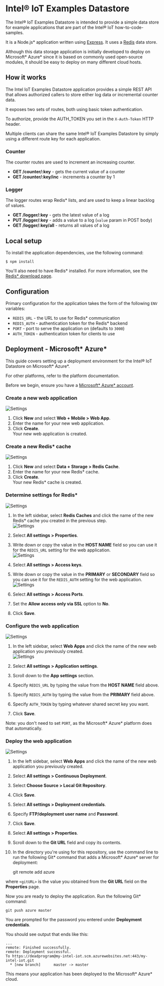 # Intel® IoT Examples Datastore

The Intel® IoT Examples Datastore is intended to provide a simple data store for example applications that are part of the Intel® IoT how-to-code-samples.

It is a Node.js* application written using [Express][]. It uses a [Redis][] data store.

Although this data storage application is initially developed to deploy on Microsoft* Azure* since it is based on commonly used open-source modules, it should be easy to deploy on many different cloud hosts.

[Express]: https://github.com/strongloop/express
[Redis]: http://redis.io/

## How it works

The Intel IoT Examples Datastore application provides a simple REST API that allows authorized callers to store either log data or incremental counter data.

It exposes two sets of routes, both using basic token authentication.

To authorize, provide the AUTH_TOKEN you set in the `X-Auth-Token` HTTP header.

Multiple clients can share the same Intel® IoT Examples Datastore by simply using a different route key for each application.

### Counter

The counter routes are used to increment an increasing counter.

- **GET /counter/:key** - gets the current value of a counter
- **GET /counter/:key/inc** - increments a counter by 1

### Logger

The logger routes wrap Redis* lists, and are used to keep a linear backlog of values.

- **GET /logger/:key** - gets the latest value of a log
- **PUT /logger/:key** - adds a value to a log (`value` param in POST body)
- **GET /logger/:key/all** - returns all values of a log

## Local setup

To install the application dependencies, use the following command:

    $ npm install

You'll also need to have Redis* installed.
For more information, see the [Redis* download page](http://redis.io/download).

## Configuration

Primary configuration for the application takes the form of the following `ENV` variables:

- `REDIS_URL` - the URL to use for Redis* communication
- `REDIS_AUTH` - authentication token for the Redis* backend
- `PORT` - port to serve the application on (defaults to `3000`)
- `AUTH_TOKEN` - authentication token for clients to use

## Deployment  - Microsoft* Azure*

This guide covers setting up a deployment environment for the Intel® IoT Datastore on Microsoft* Azure*.

For other platforms, refer to the platform documentation.

Before we begin, ensure you have a [Microsoft* Azure* account](https://portal.azure.com/signin/index).

### Create a new web application

![Settings](images/new-web-app.png)

1. Click **New** and select **Web + Mobile > Web App**.
2. Enter the name for your new web application.
3. Click **Create**.<br>
Your new web application is created.

### Create a new Redis* cache

![Settings](images/new-redis-cache.png)

1. Click **New** and select **Data + Storage > Redis Cache**.
2. Enter the name for your new Redis* cache.
3. Click **Create**.<br>
Your new Redis* cache is created.

### Determine settings for Redis*

![Settings](images/redis-list.png)

1. In the left sidebar, select **Redis Caches** and click the name of the new Redis* cache you created in the previous step.<br>
![Settings](images/redis-properties.png)

2. Select **All settings > Properties**.
3. Write down or copy the value in the **HOST NAME** field so you can use it for the `REDIS_URL` setting for the web application.<br>
![Settings](images/redis-access-keys.png)

4. Select **All settings > Access keys**. 
5. Write down or copy the value in the **PRIMARY** or **SECONDARY** field so you can use it for the `REDIS_AUTH` setting for the web application.<br>
![Settings](images/redis-access-ports.png)

6. Select **All settings > Access Ports**.
7. Set the **Allow access only via SSL** option to **No**.
8. Click **Save**.

### Configure the web application

![Settings](images/web-list.png)

1. In the left sidebar, select **Web Apps** and click the name of the new web application you previously created.<br>
![Settings](images/web-app-settings.png)

2. Select **All settings > Application settings**.
3. Scroll down to the **App settings** section.
4. Specify `REDIS_URL` by typing the value from the **HOST NAME** field above.
5. Specify `REDIS_AUTH` by typing the value from the **PRIMARY** field above.
6. Specify `AUTH_TOKEN` by typing whatever shared secret key you want.
7. Click **Save**.

Note: you don't need to set `PORT`, as the Microsoft* Azure* platform does that automatically.

### Deploy the web application

![Settings](images/new-deploy-credentials.png)

1. In the left sidebar, select **Web Apps** and click the name of the new web application you previously created.
2. Select **All settings > Continuous Deployment**.
3. Select **Choose Source > Local Git Repository**.
4. Click **Save**.
5. Select **All settings > Deployment credentials**.
6. Specify **FTP/deployment user name** and **Password**.
7. Click **Save**.
8. Select **All settings > Properties**.
9. Scroll down to the **Git URL** field and copy its contents.
10. In the directory you're using for this repository, use the command line to run the following Git* command that adds a Microsoft* Azure* server for deployment:

    git remote add azure <GitURL>

where `<gitURL>` is the value you obtained from the **Git URL** field on the **Properties** page.

Now you are ready to deploy the application. Run the following Git* command:

    git push azure master

You are prompted for the password you entered under **Deployment credentials**.

You should see output that ends like this:

    ...
    remote: Finished successfully.
    remote: Deployment successful.
    To https://deadprogram@my-intel-iot.scm.azurewebsites.net:443/my-intel-iot.git
      * [new branch]      master -> master

This means your application has been deployed to the Microsoft* Azure* cloud.
